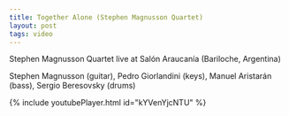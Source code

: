 ```yaml
---
title: Together Alone (Stephen Magnusson Quartet)
layout: post
tags: video
---
```


Stephen Magnusson Quartet live at Salón Araucanía (Bariloche, Argentina)

Stephen Magnusson (guitar), Pedro Giorlandini (keys), Manuel Aristarán (bass), Sergio Beresovsky (drums)

{% include youtubePlayer.html id="kYVenYjcNTU" %}
